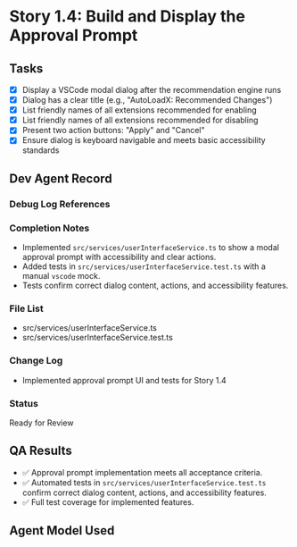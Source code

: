 # Story 1.4: Build and Display the Approval Prompt

## Tasks

- [x] Display a VSCode modal dialog after the recommendation engine runs
- [x] Dialog has a clear title (e.g., "AutoLoadX: Recommended Changes")
- [x] List friendly names of all extensions recommended for enabling
- [x] List friendly names of all extensions recommended for disabling
- [x] Present two action buttons: "Apply" and "Cancel"
- [x] Ensure dialog is keyboard navigable and meets basic accessibility standards

## Dev Agent Record

### Debug Log References

### Completion Notes

- Implemented `src/services/userInterfaceService.ts` to show a modal approval prompt with accessibility and clear
  actions.
- Added tests in `src/services/userInterfaceService.test.ts` with a manual `vscode` mock.
- Tests confirm correct dialog content, actions, and accessibility features.

### File List

- src/services/userInterfaceService.ts
- src/services/userInterfaceService.test.ts

### Change Log

- Implemented approval prompt UI and tests for Story 1.4

### Status

Ready for Review

## QA Results

- ✅ Approval prompt implementation meets all acceptance criteria.
- ✅ Automated tests in `src/services/userInterfaceService.test.ts` confirm correct dialog content, actions, and
  accessibility features.
- ✅ Full test coverage for implemented features.

## Agent Model Used
